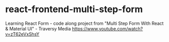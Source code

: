 # react-frontend-multi-step-form
Learning React Form - code along project from "Multi Step Form With React &amp; Material UI" - Traversy Media https://www.youtube.com/watch?v=zT62eVxShsY
